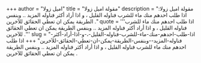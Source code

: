 +++
author = "اميل زولا"
title = "مقولة اميل زولا"
description = "مقولة اميل زولا: اذا طلب احدهم منك ماء للشرب فناوله القليل ، و اذا أراد أكثر فناوله المزيد .. وبنفس الطريقة يمكن ان تعطي الحقائق للآخرين ."
quote = '''اذا طلب احدهم منك ماء للشرب فناوله القليل ، و اذا أراد أكثر فناوله المزيد .. وبنفس الطريقة يمكن ان تعطي الحقائق للآخرين .'''
slug = "اذا-طلب-احدهم-منك-ماء-للشرب-فناوله-القليل-،-و-اذا-أراد-أكثر-فناوله-المزيد--وبنفس-الطريقة-يمكن-ان-تعطي-الحقائق-للآخرين"
+++
اذا طلب احدهم منك ماء للشرب فناوله القليل ، و اذا أراد أكثر فناوله المزيد .. وبنفس الطريقة يمكن ان تعطي الحقائق للآخرين .
